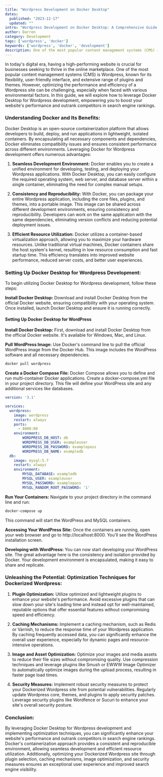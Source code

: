 ```yaml
---
title: "Wordpress Development on Docker Desktop"
dates:
  published: "2023-12-17"
  updated: ""
intro: "Wordpress Development on Docker Desktop: A Comprehensive Guide to Boost Your Website's Performance and Efficiency"
author: Darren
category: Development
tags: ['wordpress', 'docker']
keywords: ['wordpress', 'docker', 'development']
description: One of the most popular content management systems (CMS) is Wordpress, known for its flexibility, user-friendly interface, and extensive range of plugins and themes.
---
```


In today's digital era, having a high-performing website is crucial for businesses seeking to thrive in the online marketplace. One of the most popular content management systems (CMS) is Wordpress, known for its flexibility, user-friendly interface, and extensive range of plugins and themes. However, optimizing the performance and efficiency of a Wordpress site can be challenging, especially when faced with various environmental factors. In this guide, we will explore how to leverage Docker Desktop for Wordpress development, empowering you to boost your website's performance and outrank competitors in search engine rankings.

### Understanding Docker and Its Benefits:

Docker Desktop is an open-source containerization platform that allows developers to build, deploy, and run applications in lightweight, isolated containers. By encapsulating all necessary components and dependencies, Docker eliminates compatibility issues and ensures consistent performance across different environments. Leveraging Docker for Wordpress development offers numerous advantages:

1. **Seamless Development Environment:**
   Docker enables you to create a unified environment for developing, testing, and deploying your Wordpress applications. With Docker Desktop, you can easily configure the required operating system, web server, and database server within a single container, eliminating the need for complex manual setups.

2. **Consistency and Reproducibility:**
   With Docker, you can package your entire Wordpress application, including the core files, plugins, and themes, into a portable image. This image can be shared across different development environments, ensuring consistency and reproducibility. Developers can work on the same application with the same dependencies, eliminating version conflicts and reducing potential deployment issues.

3. **Efficient Resource Utilization:**
   Docker utilizes a container-based virtualization approach, allowing you to maximize your hardware resources. Unlike traditional virtual machines, Docker containers share the host system's kernel, resulting in low resource consumption and fast startup time. This efficiency translates into improved website performance, reduced server costs, and better user experiences.

### Setting Up Docker Desktop for Wordpress Development:

To begin utilizing Docker Desktop for Wordpress development, follow these steps:

**Install Docker Desktop:**
Download and install Docker Desktop from the official Docker website, ensuring compatibility with your operating system. Once installed, launch Docker Desktop and ensure it is running correctly.

#### Setting Up Docker Desktop for WordPress
**Install Docker Desktop:** First, download and install Docker Desktop from the official Docker website. It's available for Windows, Mac, and Linux.

**Pull WordPress Image:** Use Docker's command line to pull the official WordPress image from the Docker Hub. This image includes the WordPress software and all necessary dependencies.

```bash
docker pull wordpress
```
**Create a Docker Compose File:** Docker Compose allows you to define and run multi-container Docker applications. Create a docker-compose.yml file in your project directory. This file will define your WordPress site and any additional services like databases.

```yaml
version: '3.1'

services:
  wordpress:
    image: wordpress
    restart: always
    ports:
      - 8000:80
    environment:
        WORDPRESS_DB_HOST: db
        WORDPRESS_DB_USER: exampleuser
        WORDPRESS_DB_PASSWORD: examplepass
        WORDPRESS_DB_NAME: exampledb
  db:
    image: mysql:5.7
    restart: always
    environment:
        MYSQL_DATABASE: exampledb
        MYSQL_USER: exampleuser
        MYSQL_PASSWORD: examplepass
        MYSQL_RANDOM_ROOT_PASSWORD: '1'
```

**Run Your Containers:** Navigate to your project directory in the command line and run:

```bash
docker-compose up
```

This command will start the WordPress and MySQL containers.

**Accessing Your WordPress Site:** Once the containers are running, open your web browser and go to http://localhost:8000. You'll see the WordPress installation screen.

**Developing with WordPress:** You can now start developing your WordPress site. The great advantage here is the consistency and isolation provided by Docker. Your development environment is encapsulated, making it easy to share and replicate.


### Unleashing the Potential: Optimization Techniques for Dockerized Wordpress:

1. **Plugin Optimization:**
   Utilize optimized and lightweight plugins to enhance your website's performance. Avoid excessive plugins that can slow down your site's loading time and instead opt for well-maintained, reputable options that offer essential features without compromising speed and efficiency.

2. **Caching Mechanisms:**
   Implement a caching mechanism, such as Redis or Varnish, to reduce the response time of your Wordpress application. By caching frequently accessed data, you can significantly enhance the overall user experience, especially for dynamic pages and resource-intensive operations.

3. **Image and Asset Optimization:**
   Optimize your images and media assets to reduce their file sizes without compromising quality. Use compression techniques and leverage plugins like Smush or EWWW Image Optimizer to automatically optimize images during the upload process, resulting in faster page load times.

4. **Security Measures:**
   Implement robust security measures to protect your Dockerized Wordpress site from potential vulnerabilities. Regularly update Wordpress core, themes, and plugins to apply security patches. Leverage security plugins like Wordfence or Sucuri to enhance your site's overall security posture.

### Conclusion:

By leveraging Docker Desktop for Wordpress development and implementing optimization techniques, you can significantly enhance your website's performance and outrank competitors in search engine rankings. Docker's containerization approach provides a consistent and reproducible environment, allowing seamless development and efficient resource utilization. Additionally, optimizing your Dockerized Wordpress site through plugin selection, caching mechanisms, image optimization, and security measures ensures an exceptional user experience and improved search engine visibility.